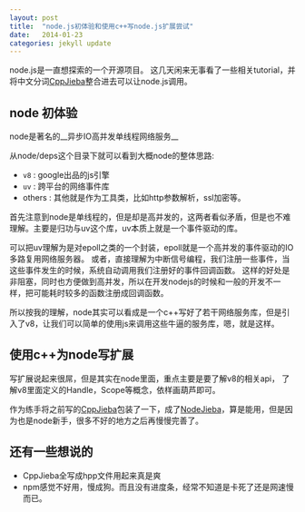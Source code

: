 ```yaml
---
layout: post
title:  "node.js初体验和使用c++写node.js扩展尝试"
date:   2014-01-23
categories: jekyll update
---
```


node.js是一直想探索的一个开源项目。
这几天闲来无事看了一些相关tutorial，并将中文分词[CppJieba]整合进去可以让node.js调用。

## node 初体验

node是著名的__异步IO高并发单线程网络服务__

从node/deps这个目录下就可以看到大概node的整体思路:
* `v8`   : google出品的js引擎
* `uv`   : 跨平台的网络事件库
* others : 其他就是作为工具类，比如http参数解析，ssl加密等。

首先注意到node是单线程的，但是却是高并发的，这两者看似矛盾，但是也不难理解。主要是归功与uv这个库，uv本质上就是一个事件驱动的库。

可以把uv理解为是对epoll之类的一个封装，epoll就是一个高并发的事件驱动的IO多路复用网络服务器。
或者，直接理解为中断信号编程，我们注册一些事件，当这些事件发生的时候，系统自动调用我们注册好的事件回调函数。
这样的好处是非阻塞，同时也方便做到高并发，所以在开发nodejs的时候和一般的开发不一样，把可能耗时较多的函数注册成回调函数。

所以按我的理解，node其实可以看成是一个c++写好了若干网络服务库，但是引入了v8，让我们可以简单的使用js来调用这些牛逼的服务库，嗯，就是这样。

## 使用c++为node写扩展

写扩展说起来很屌，但是其实在node里面，重点主要是要了解v8的相关api，
了解v8里面定义的Handle，Scope等概念，依样画葫芦即可。

作为练手将之前写的[CppJieba]包装了一下，成了[NodeJieba]，算是能用，但是因为也是node新手，很多不好的地方之后再慢慢完善了。



## 还有一些想说的

* CppJieba全写成hpp文件用起来真是爽
* npm感觉不好用，慢成狗。而且没有进度条，经常不知道是卡死了还是网速慢而已。

[CppJieba]: https://github.com/aszxqw/cppjieba.git
[NodeJieba]: https://github.com/aszxqw/nodejieba.git
